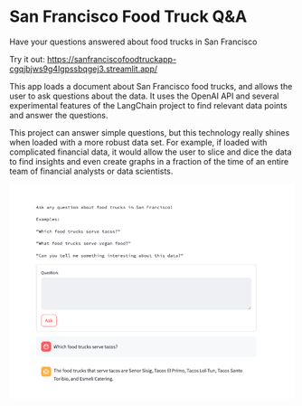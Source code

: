 # San Francisco Food Truck Q&A
Have your questions answered about food trucks in San Francisco

Try it out:
https://sanfranciscofoodtruckapp-cgqjbjws9g4lgpssbqgej3.streamlit.app/

This app loads a document about San Francisco food trucks, and allows the user to ask questions about the data. It uses the OpenAI API and several experimental features of the LangChain project to find relevant data points and answer the questions. 

This project can answer simple questions, but this technology really shines when loaded with a more robust data set. For example, if loaded with complicated financial data, it would allow the user to slice and dice the data to find insights and even create graphs in a fraction of the time of an entire team of financial analysts or data scientists.

![AppRunning](./Screenshot.png?raw=true "AppRunning")
